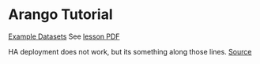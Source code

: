 # Arango Tutorial

[Example Datasets](https://www.arangodb.com/graphcourse_demodata_arangodb-1/)
See [lesson PDF](lesson.pdf)


HA deployment does not work, but its something along those lines. [Source](https://github.com/arangodb-helper/arangodb#running-in-docker)

